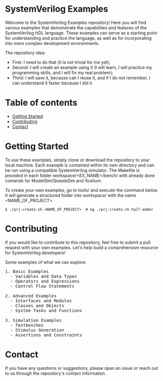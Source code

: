 SystemVerilog Examples
======================

Welcome to the SystemVerilog Examples repository! Here you will find various examples that demonstrate the capabilities and features of the SystemVerilog HDL language. These examples can serve as a starting point for understanding and practice the language, as well as for incorporating into more complex development environments.

The repository idea:

- First: I need to do that (it is not trivial for me yet);
- Second: I will create an example using it (I will learn, I will practice my programming skills, and I will fix my real problem);
- Third: I will save it, because can I reuse it, and if I do not remember, I can understand it faster because I did it.

Table of contents
=================

<!--ts-->
   * [Getting Started](#getting-started)
   * [Contributing](#contributing)
   * [Contact](#contact)
<!--te-->


Getting Started
===============

To use these examples, simply clone or download the repository to your local machine. Each example is contained within its own directory and can be run using a compatible SystemVerilog simulator. The Makefile is provided in each folder workspace/<EX_NAME>/bench/ with already done comands for ModelSim/QuestaSim and Xcelium.

To create your own examples, go to tools/ and execute the command below. It will generate a structured folder into workspace/ with the name <NAME_OF_PROJECT>.

```
$ ./prj-create.sh <NAME_OF_PROJECT>  # eg ./prj-create.sh half-adder
```

Contributing
============

If you would like to contribute to this repository, feel free to submit a pull request with your own examples. Let's help build a comprehensive resource for SystemVerilog developers!

Some examples of what we can explore:

<pre>
1. Basic Examples
  - Variables and Data Types
  - Operators and Expressions
  - Control Flow Statements

2. Advanced Examples
  - Interfaces and Modules
  - Classes and Objects
  - System Tasks and Functions

3. Simulation Examples
  - Testbenches
  - Stimulus Generation
  - Assertions and Constraints
</pre>

Contact
=======

If you have any questions or suggestions, please open an issue or reach out to us through the repository's contact information.
